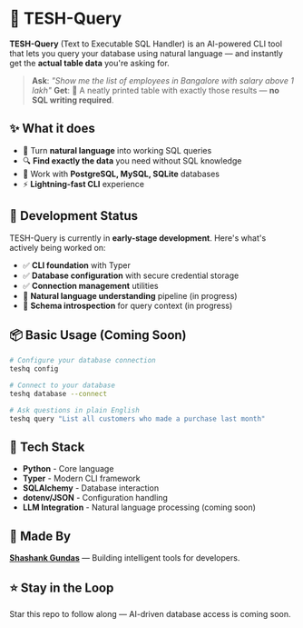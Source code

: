 <!-- # TESH-Query
A CLI tool that converts natural language queries into SQL and executes them on your database. -->
# 🤖 TESH-Query

**TESH-Query** (Text to Executable SQL Handler) is an AI-powered CLI tool that lets you query your database using natural language — and instantly get the **actual table data** you're asking for.

> **Ask**: *"Show me the list of employees in Bangalore with salary above 1 lakh"*
> **Get**: 🧾 A neatly printed table with exactly those results — **no SQL writing required**.

## ✨ What it does

- 💬 Turn **natural language** into working SQL queries
- 🔍 **Find exactly the data** you need without SQL knowledge
- 🔌 Work with **PostgreSQL, MySQL, SQLite** databases
- ⚡ **Lightning-fast CLI** experience

## 🚧 Development Status

TESH-Query is currently in **early-stage development**. Here's what's actively being worked on:

- ✅ **CLI foundation** with Typer
- ✅ **Database configuration** with secure credential storage
- ✅ **Connection management** utilities
- 🔄 **Natural language understanding** pipeline (in progress)
- 🔄 **Schema introspection** for query context (in progress)

## 📦 Basic Usage (Coming Soon)

```bash
# Configure your database connection
teshq config

# Connect to your database
teshq database --connect

# Ask questions in plain English
teshq query "List all customers who made a purchase last month"
```

## 🔧 Tech Stack

- **Python** - Core language
- **Typer** - Modern CLI framework
- **SQLAlchemy** - Database interaction
- **dotenv/JSON** - Configuration handling
- **LLM Integration** - Natural language processing (coming soon)

## 👤 Made By

**[Shashank Gundas](https://github.com/theshashank1)** — Building intelligent tools for developers.

## ⭐ Stay in the Loop

Star this repo to follow along — AI-driven database access is coming soon.
